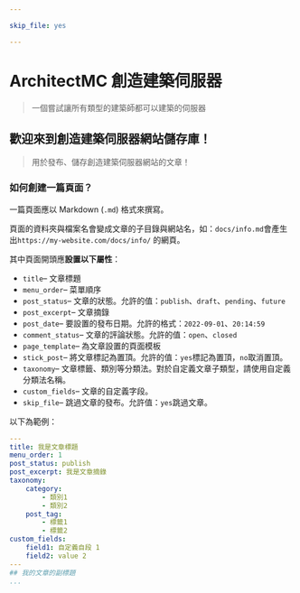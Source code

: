 ```yaml
---

skip_file: yes

---
```


# ArchitectMC 創造建築伺服器
> 一個嘗試讓所有類型的建築師都可以建築的伺服器
## 歡迎來到創造建築伺服器網站儲存庫！
> 用於發布、儲存創造建築伺服器網站的文章！
### 如何創建一篇頁面？

一篇頁面應以 Markdown (`.md`) 格式來撰寫。

頁面的資料夾與檔案名會變成文章的子目錄與網站名，如：`docs/info.md`會產生出```https://my-website.com/docs/info/``` 的網頁。

其中頁面開頭應**設置以下屬性**：

- `title`– 文章標題
- `menu_order`– 菜單順序
- `post_status`– 文章的狀態。允許的值：`publish`、`draft`、`pending`、`future`
- `post_excerpt`– 文章摘錄
- `post_date`– 要設置的發布日期。允許的格式：`2022-09-01`、`20:14:59`
- `comment_status`– 文章的評論狀態。允許的值：`open`、`closed`
- `page_template`– 為文章設置的頁面模板
- `stick_post`– 將文章標記為置頂。允許的值：`yes`標記為置頂，`no`取消置頂。
- `taxonomy`– 文章標籤、類別等分類法。對於自定義文章子類型，請使用自定義分類法名稱。
- `custom_fields`– 文章的自定義字段。
- `skip_file`– 跳過文章的發布。允許值：`yes`跳過文章。


以下為範例：
```yaml
---
title: 我是文章標題
menu_order: 1
post_status: publish
post_excerpt: 我是文章摘錄
taxonomy:
    category:
        - 類別1
        - 類別2
    post_tag:
        - 標籤1
        - 標籤2
custom_fields:
    field1: 自定義自段 1
    field2: value 2
---
## 我的文章的副標題
...
```
